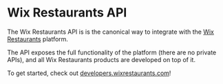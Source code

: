 # Wix Restaurants API
The Wix Restaurants API is is the canonical way to integrate with the [Wix Restaurants](http://www.wix.com/restaurant/website) platform.

The API exposes the full functionality of the platform (there are no private APIs), and all Wix Restaurants products are developed on top of it.

To get started, check out [developers.wixrestaurants.com](http://developers.wixrestaurants.com)!
